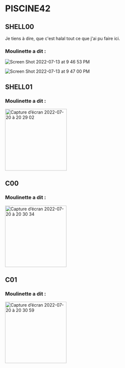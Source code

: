 # PISCINE42
## SHELL00

Je tiens à dire, que c'est halal tout ce que j'ai pu faire ici.
### Moulinette a dit :
![Screen Shot 2022-07-13 at 9 46 53 PM](https://user-images.githubusercontent.com/77756115/178818985-500e6a63-edbe-4f07-a60a-2c0fda67b0c0.png)


![Screen Shot 2022-07-13 at 9 47 00 PM](https://user-images.githubusercontent.com/77756115/178818994-848d9584-2754-4d1b-a4be-f339d462149d.png)

## SHELL01
### Moulinette a dit :
<img width="201" alt="Capture d’écran 2022-07-20 à 20 29 02" src="https://user-images.githubusercontent.com/77756115/180055952-19613750-a681-4783-81f9-bdd97cda981c.png">

## C00
### Moulinette a dit :
<img width="200" alt="Capture d’écran 2022-07-20 à 20 30 34" src="https://user-images.githubusercontent.com/77756115/180056188-a70913d5-b49b-471f-a66b-8bdad419dbc9.png">

## C01
### Moulinette a dit :
<img width="200" alt="Capture d’écran 2022-07-20 à 20 30 59" src="https://user-images.githubusercontent.com/77756115/180056263-7181e856-aa28-4888-ad2a-6bcb8b9b88b9.png">
